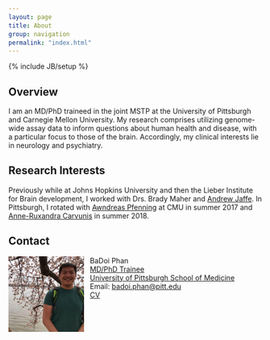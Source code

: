 ```yaml
---
layout: page
title: About
group: navigation
permalink: "index.html"
---
```

{% include JB/setup %}

Overview
--------
I am an MD/PhD traineed in the joint MSTP at the University of Pittsburgh and Carnegie Mellon University. My research comprises utilizing genome-wide assay data to inform questions about human health and disease, with a particular focus to those of the brain. Accordingly, my clinical interests lie in neurology and psychiatry.

Research Interests
------------------
Previously while at Johns Hopkins University and then the Lieber Institute for Brain development, I worked with Drs. Brady Maher and [Andrew Jaffe](http://aejaffe.com). In Pittsburgh, I rotated with [Awndreas Pfenning](http://www.pfenninglab.org) at CMU in summer 2017 and [Anne-Ruxandra Carvunis](http://www.carvunis.com) in summer 2018. 

Contact
-------
<img src="media/badoi.jpg" alt="BaDoi Phan" style="width: 150px;" align="left"/>

&nbsp;&nbsp;&nbsp;BaDoi Phan<br>
&nbsp;&nbsp;&nbsp;[MD/PhD Trainee](http://www.mdphd.pitt.edu/students/badoi-phan)<br>
&nbsp;&nbsp;&nbsp;[University of Pittsburgh School of Medicine](http://medschool.pitt.edu)<br>
&nbsp;&nbsp;&nbsp;Email: <a href="mailto:badoi.phan@pitt.edu">badoi.phan@pitt.edu</a> <br>
&nbsp;&nbsp;&nbsp;[CV](files/phan-cv.pdf)<br>
<br><br>

<a href="github.com/badoi">
